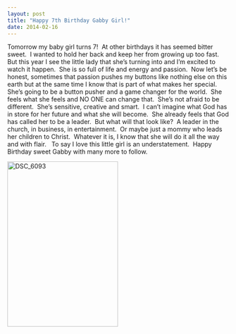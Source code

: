 ```yaml
---
layout: post
title: "Happy 7th Birthday Gabby Girl!"
date: 2014-02-16
---
```


<p>Tomorrow my baby girl turns 7!&#160; At other birthdays it has seemed bitter sweet.&#160; I wanted to hold her back and keep her from growing up too fast.&#160; But this year I see the little lady that she’s turning into and I’m excited to watch it happen.&#160; She is so full of life and energy and passion.&#160; Now let’s be honest, sometimes that passion pushes my buttons like nothing else on this earth but at the same time I know that is part of what makes her special.&#160; She’s going to be a button pusher and a game changer for the world.&#160; She feels what she feels and NO ONE can change that.&#160; She’s not afraid to be different.&#160; She’s sensitive, creative and smart.&#160; I can’t imagine what God has in store for her future and what she will become.&#160; She already feels that God has called her to be a leader.&#160; But what will that look like?&#160; A leader in the church, in business, in entertainment.&#160; Or maybe just a mommy who leads her children to Christ.&#160; Whatever it is, I know that she will do it all the way and with flair.&#160;&#160; To say I love this little girl is an understatement.&#160; Happy Birthday sweet Gabby with many more to follow.</p>  <p><a href="http://www.thepaladinos.com/image.axd?picture=Windows-Live-Writer/Happy-7th-Birthday-Gabby-Girl/0138EEEF/DSC_6093.jpg"><img title="DSC_6093" style="border-top: 0px; border-right: 0px; background-image: none; border-bottom: 0px; padding-top: 0px; padding-left: 0px; border-left: 0px; display: inline; padding-right: 0px" border="0" alt="DSC_6093" src="http://www.thepaladinos.com/image.axd?picture=Windows-Live-Writer/Happy-7th-Birthday-Gabby-Girl/04F693BF/DSC_6093_thumb.jpg" width="251" height="375" /></a></p>
